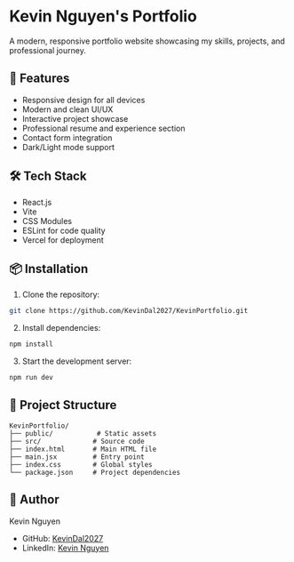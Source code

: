 # Kevin Nguyen's Portfolio

A modern, responsive portfolio website showcasing my skills, projects, and professional journey.

## 🚀 Features

- Responsive design for all devices
- Modern and clean UI/UX
- Interactive project showcase
- Professional resume and experience section
- Contact form integration
- Dark/Light mode support

## 🛠️ Tech Stack

- React.js
- Vite
- CSS Modules
- ESLint for code quality
- Vercel for deployment

## 📦 Installation

1. Clone the repository:
```bash
git clone https://github.com/KevinDal2027/KevinPortfolio.git
```

2. Install dependencies:
```bash
npm install
```

3. Start the development server:
```bash
npm run dev
```

## 🎨 Project Structure

```
KevinPortfolio/
├── public/           # Static assets
├── src/             # Source code
├── index.html       # Main HTML file
├── main.jsx         # Entry point
├── index.css        # Global styles
└── package.json     # Project dependencies
```

## 👤 Author

Kevin Nguyen
- GitHub: [KevinDal2027](https://github.com/KevinDal2027)
- LinkedIn: [Kevin Nguyen](https://linkedin.com/in/kevin-nguyen-dal)

